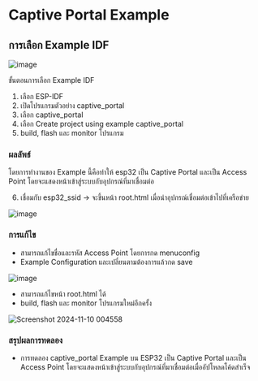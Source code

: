 # Captive Portal Example

## การเลือก Example IDF

![image](https://github.com/user-attachments/assets/26ce7477-2488-46a5-82ae-0502e6649cc0)

ขั้นตอนการเลือก Example IDF

1. เลือก ESP-IDF
2. เปิดโปรแกรมตัวอย่าง captive_portal
3. เลือก captive_portal
4. เลือก Create project using example captive_portal
5. build, flash และ monitor โปรแกรม

### ผลลัพธ์

โดยการทำงานของ Example นี้คือทำให้ esp32 เป็น Captive Portal และเป็น Access Point โดยจะแสดงหน้าเข้าสู่ระบบกับอุปกรณ์ที่มาเชื่อมต่อ

6. เชื่อมกับ esp32_ssid -> จะขึ้นหน้า root.html เมื่อนำอุปกรณ์เชื่อมต่อเข้าไปที่เครือข่าย
   
![image](https://github.com/user-attachments/assets/92036f1b-c04c-423c-ae6b-62ddf5ffb7b5)


### การแก้ไข
* สามารถแก้ไขชื่อและรหัส Access Point โดยการกด menuconfig
* Example Configuration และเปลี่ยนตามต้องการแล้วกด save

![image](https://github.com/user-attachments/assets/c2fe6ea2-f310-41c2-8ee8-0b1931c3e96e)

* สามารถแก้ไขหน้า root.html ได้
* build, flash และ monitor โปรแกรมใหม่อีกครั้ง

![Screenshot 2024-11-10 004558](https://github.com/user-attachments/assets/ad752395-9a27-4d54-a539-e730c008ad7f)


### สรุปผลการทดลอง

* การทดลอง captive_portal Example บน ESP32 เป็น Captive Portal และเป็น Access Point โดยจะแสดงหน้าเข้าสู่ระบบกับอุปกรณ์ที่มาเชื่อมต่อเมื่ออัปโหลดโค้ดสำเร็จ 
